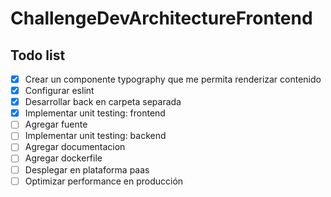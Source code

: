 # ChallengeDevArchitectureFrontend

## Todo list
- [x] Crear un componente typography que me permita renderizar contenido
- [x] Configurar eslint
- [x] Desarrollar back en carpeta separada
- [x] Implementar unit testing: frontend
- [ ] Agregar fuente
- [ ] Implementar unit testing: backend
- [ ] Agregar documentacion
- [ ] Agregar dockerfile
- [ ] Desplegar en plataforma paas	
- [ ] Optimizar performance en producción